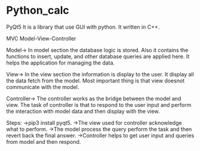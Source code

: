 # Python_calc

PyQt5
It is a library that use GUI with python. It written in C++.

MVC
Model-View-Controller

Model->
In model section the database logic is stored. Also it contains the functions to insert, update, and other database queries are applied here. It helps the application for managing the data.

View->
In the view section the information is display to the user. It display all the data fetch from the model. Most important thing is that view doesnot communicate with the model.

Controller->
The controller works as the bridge between the model and view. The task of controller is that to respond to the user input and perform the interaction with model data and then display with the view.

Steps:
->pip3 install pyqt5.
->The view used for controller acknowledge what to perform. 
->The model process the query perform the task and then revert back the final answer.
->Controller helps to get user input and queries from model and then respond. 